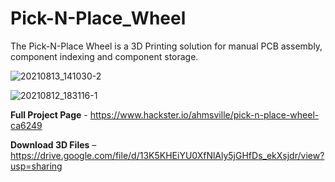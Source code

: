 # Pick-N-Place_Wheel

The Pick-N-Place Wheel is a 3D Printing solution for manual PCB assembly, component indexing and component storage.

![20210813_141030-2](https://user-images.githubusercontent.com/44074914/129452430-b3441216-f01c-4450-be8b-7d0ba47a0665.jpg)

![20210812_183116-1](https://user-images.githubusercontent.com/44074914/129452388-2d770b87-684d-4f67-a347-c38d13b1e22f.jpg)

**Full Project Page** - https://www.hackster.io/ahmsville/pick-n-place-wheel-ca6249

**Download 3D Files** – https://drive.google.com/file/d/13K5KHEiYU0XfNlAly5jGHfDs_ekXsjdr/view?usp=sharing
